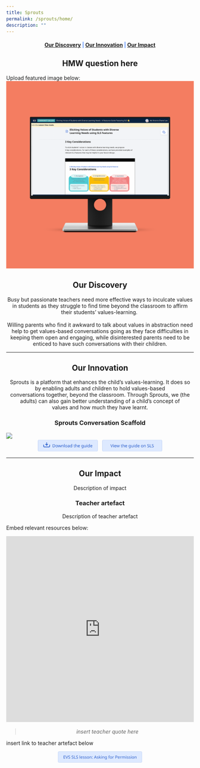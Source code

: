 ```yaml
---
title: Sprouts
permalink: /sprouts/home/
description: ""
---
```

<center><h4 style="color:#578ffe;"><a href="#discovery">Our Discovery</a>  |  <a href="#innovation">Our Innovation</a>  |  <a href="#impact">Our Impact</a></h4></center>

<center><h2>HMW question here</h2></center>

Upload featured image below:
![Eliciting Voices of Students with Diverse Learning Needs](/images/EVS%20Featured%20Image.png)

<center><h2 id="discovery">Our Discovery</h2></center>
<center>Busy but passionate teachers need more effective ways to inculcate values in students as they struggle to find time beyond the classroom to affirm their students’ values-learning. 
<br><br>	
Willing parents who find it awkward to talk about values in abstraction need help to get values-based conversations going as they face difficulties in keeping them open and engaging, while disinterested parents need to be enticed to have such conversations with their children.</center>

-----------------

<center><h2 id="innovation">Our Innovation</h2></center>
<center>Sprouts is a platform that enhances the child’s values-learning. It does so by enabling adults and children to hold values-based conversations together, beyond the classroom. Through Sprouts, we (the adults) can also gain better understanding of a child’s concept of values and how much they have learnt.</center>

<center><h3>Sprouts Conversation Scaffold</h3></center>

<img src="https://lh5.googleusercontent.com/8s2TbAo6r3o8se_3ZZ3U3omY1ROzwksUIwwQwPdo4x05jkTokknsD_S7zJ4Z12BSHC7QupGr_QW140vzwxmIHi_3HoM_lXhYS5FFyHrh8gpQEkXUokzEXK7iFiC-ICXTYg=w1280">

<center><a href="https://for.edu.sg/evs" target="_blank" rel="noopener noreferrer"><img src="/images/Buttons/download-the-guide.png" style="width:32%; display: inline; margin-right:0.5rem"></a>
<a href="https://vle.learning.moe.edu.sg/mrv/community-gallery/lesson/view/fefe3103-655a-4d94-ba9c-9aa8cbf01fe8/cover" target="_blank" rel="noopener noreferrer"><img src="/images/Buttons/view-the-guide-on-sls.png" style="width:32%; display: inline;"></a></center>

------------------

<center><h2 id="impact">Our Impact</h2></center>

<center>Description of impact</center>

<center><h3>Teacher artefact</h3></center>

<center>Description of teacher artefact</center>

Embed relevant resources below:
<iframe allowfullscreen="" allow="accelerometer; autoplay; clipboard-write; encrypted-media; gyroscope; picture-in-picture" frameborder="0" title="YouTube video player" src="https://www.youtube.com/embed/rK1Bn_mAkfY" height="500" width="100%"></iframe>

<center><blockquote><i>insert teacher quote here</i></blockquote></center>

insert link to teacher artefact below
<center><a href="https://vle.learning.moe.edu.sg/mrv/community-gallery/lesson/view/45526087-9fe1-4f6b-887e-d303f15f53a0/cover" target="_blank" rel="noopener noreferrer"><img src="/images/Buttons/evs-sls-lesson-asking-for-permission.png" style="width:45%; display: inline;"></a></center>